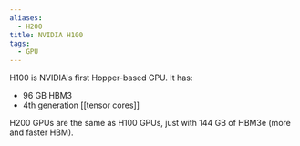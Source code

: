 ```yaml
---
aliases:
  - H200
title: NVIDIA H100
tags:
  - GPU
---
```

H100 is NVIDIA's first Hopper-based GPU. It has:

- 96 GB HBM3
- 4th generation [[tensor cores]]

H200 GPUs are the same as H100 GPUs, just with 144 GB of HBM3e (more and faster HBM).